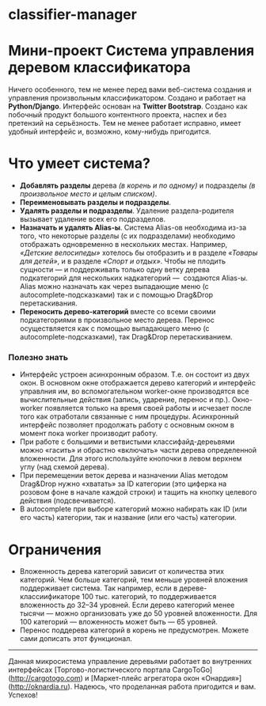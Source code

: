 # classifier-manager

Мини-проект
Система управления деревом классификатора
=====================

 Ничего особенного, тем не менее перед вами веб-система создания и управления произвольным классификатором. Создано и работает на **Python/Django**. Интерфейс основан на **Twitter Bootstrap**. Создано как побочный продукт большого контентного проекта, наспех и без претензий на серьёзность. Тем не менее работает исправно, имеет удобный интерфейс и, возможно, кому-нибудь пригодится.

 # Что умеет система?

* **Добавлять разделы** дерева _(в корень и по одному)_ и подразделы _(в произвольное место и целым списком)_.
* **Переименовывать разделы и подразделы**.
* **Удалять разделы и подразделы**. Удаление раздела-родителя вызывает удаление всех его подразделов.
* **Назначать и удалять Alias-ы**. Система Alias-ов необходима из-за того, что некоторые разделы (с их подразделами) необходимо отображать одновременно в нескольких местах. Например, _«Детские велосипеды»_ хотелось бы отобразить и в разделе _«Товары для детей»_, и в разделе _«Спорт и отдых»_. Чтобы не плодить сущности — и поддерживать только одну ветку дерева подкатегорий для нескольких надкатегорий —  создаются Alias-ы. Alias можно назначать как через выпадающие меню (с autocomplete-подсказками) так и с помощью Drag&Drop перетаскивания.
* **Переносить дерево-категорий** вместе со всеми своими подкатегориями в произвольное место дерева. Перенос осуществляется как с помощью выпадающего меню (с autocomplete-подсказками), так Drag&Drop перетаскиванием.

### Полезно знать
* Интерфейс устроен асинхронным образом. Т.е. он состоит из двух окон. В основном окне отображается дерево категорий и интерфейс управлния им, во вспомогательном worker-окне производятся все вычислительные действия (запись, ударение, перенос и пр.). Окно-worker появляется только на время своей работы и исчезает после того как отработали связанные с ним процедуры. Асинхронный интерфейс позволяет продолжать работу с основным окном в момент пока worker производит работу.
* При работе с большими и ветвистыми классифайд-дереьвями можно «гасить» и обрастно «включать» части дерева определенной вложенности. Для этого используйте кнопочки в левом верхнем углу (над схемой дерева).
* При перемещении веток дерева и назначении Alias методом Drag&Drop нужно «хватать» за ID категории (это циферка на розовом фоне в начале каждой строки) и тащить на кнопку целевого действия (подсвечивается).
* В аutocomplete при выборе категорий можно набирать как ID (или его часть) категории, так и название (или его часть) категории.

# Ограничения

* Вложенность дерева категорий зависит от количества этих категорий. Чем больше категорий, тем меньше уровней вложения поддерживает система. Так например, если в дереве-классиификаторе 100 тыс. категорий, то поддерживается вложенность до 32–34 уровней. Если дерево категорий менее тысячи — можно организовать уже до 50 уровней вложенности. Для 100 категорий — вложенность может быть — 65 уровней.
* Перенос поддерева категорий в корень не предусмотрен. Можете сами дописать этот функционал.

------
Данная микросистема управление деревьями работает во внутренних интерфейсах [Торгово-логистического портала CargоToGo] (http://cargotogo.com) и [Маркет-плейс агрегатора окон «Онардия»] (http://oknardia.ru). Надеюсь, что проделанная работа пригодится и вам. Успехов!




